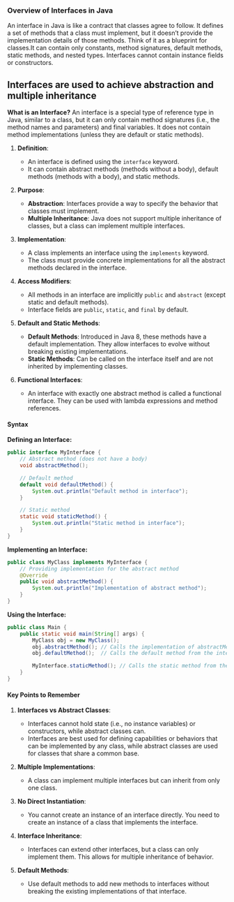 ### **Overview of Interfaces in Java**

An interface in Java is like a contract that classes agree to follow. It defines a set of methods that a class must implement, but it doesn’t provide the implementation details of those methods. Think of it as a blueprint for classes.It can contain only constants, method signatures, default methods, static methods, and nested types. Interfaces cannot contain instance fields or constructors. 

## **Interfaces are used to achieve abstraction and multiple inheritance**

**What is an Interface?**
 An interface is a special type of reference type in Java, similar to a class, but it can only contain method signatures (i.e., the method names and parameters) and final variables. It does not contain method implementations (unless they are default or static methods).

1. **Definition**:
   - An interface is defined using the `interface` keyword.
   - It can contain abstract methods (methods without a body), default methods (methods with a body), and static methods.

2. **Purpose**:
   - **Abstraction**: Interfaces provide a way to specify the behavior that classes must implement.
   - **Multiple Inheritance**: Java does not support multiple inheritance of classes, but a class can implement multiple interfaces.

3. **Implementation**:
   - A class implements an interface using the `implements` keyword.
   - The class must provide concrete implementations for all the abstract methods declared in the interface.

4. **Access Modifiers**:
   - All methods in an interface are implicitly `public` and `abstract` (except static and default methods).
   - Interface fields are `public`, `static`, and `final` by default.

5. **Default and Static Methods**:
   - **Default Methods**: Introduced in Java 8, these methods have a default implementation. They allow interfaces to evolve without breaking existing implementations.
   - **Static Methods**: Can be called on the interface itself and are not inherited by implementing classes.

6. **Functional Interfaces**:
   - An interface with exactly one abstract method is called a functional interface. They can be used with lambda expressions and method references.

#### **Syntax**

**Defining an Interface:**
```java
public interface MyInterface {
    // Abstract method (does not have a body)
    void abstractMethod();

    // Default method
    default void defaultMethod() {
        System.out.println("Default method in interface");
    }

    // Static method
    static void staticMethod() {
        System.out.println("Static method in interface");
    }
}
```

**Implementing an Interface:**
```java
public class MyClass implements MyInterface {
    // Providing implementation for the abstract method
    @Override
    public void abstractMethod() {
        System.out.println("Implementation of abstract method");
    }
}
```

**Using the Interface:**
```java
public class Main {
    public static void main(String[] args) {
        MyClass obj = new MyClass();
        obj.abstractMethod(); // Calls the implementation of abstractMethod
        obj.defaultMethod();  // Calls the default method from the interface

        MyInterface.staticMethod(); // Calls the static method from the interface
    }
}
```

#### **Key Points to Remember**

1. **Interfaces vs Abstract Classes**:
   - Interfaces cannot hold state (i.e., no instance variables) or constructors, while abstract classes can.
   - Interfaces are best used for defining capabilities or behaviors that can be implemented by any class, while abstract classes are used for classes that share a common base.

2. **Multiple Implementations**:
   - A class can implement multiple interfaces but can inherit from only one class.

3. **No Direct Instantiation**:
   - You cannot create an instance of an interface directly. You need to create an instance of a class that implements the interface.

4. **Interface Inheritance**:
   - Interfaces can extend other interfaces, but a class can only implement them. This allows for multiple inheritance of behavior.

5. **Default Methods**:
   - Use default methods to add new methods to interfaces without breaking the existing implementations of that interface.

